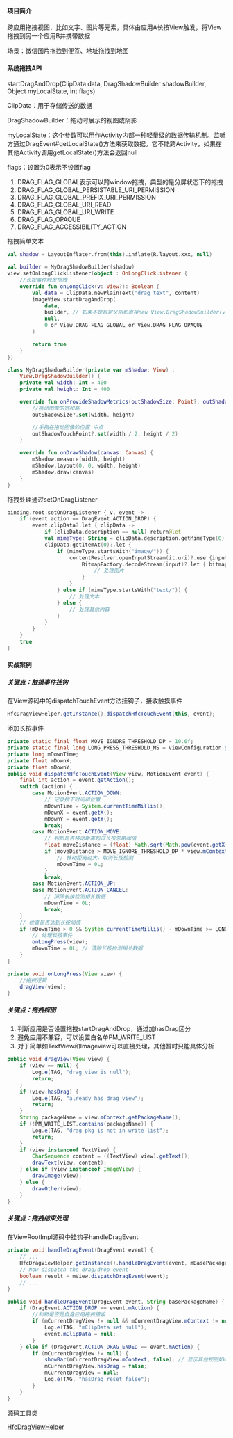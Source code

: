 #### 项目简介
跨应用拖拽视图，比如文字、图片等元素，具体由应用A长按View触发，将View拖拽到另一个应用B并携带数据

场景：微信图片拖拽到便签、地址拖拽到地图

#### 系统拖拽API
startDragAndDrop(ClipData data, DragShadowBuilder shadowBuilder, Object myLocalState, int flags)

ClipData：用于存储传送的数据

DragShadowBuilder：拖动时展示的视图或阴影

myLocalState：这个参数可以用作Activity内部一种轻量级的数据传输机制。监听方通过DragEvent#getLocalState()方法来获取数据。它不能跨Activity，如果在其他Activity调用getLocalState()方法会返回null

flags：设置为0表示不设置flag

1. DRAG_FLAG_GLOBAL表示可以跨window拖拽，典型的是分屏状态下的拖拽
2. DRAG_FLAG_GLOBAL_PERSISTABLE_URI_PERMISSION
3. DRAG_FLAG_GLOBAL_PREFIX_URI_PERMISSION
4. DRAG_FLAG_GLOBAL_URI_READ
5. DRAG_FLAG_GLOBAL_URI_WRITE
6. DRAG_FLAG_OPAQUE
7. DRAG_FLAG_ACCESSIBILITY_ACTION

拖拽简单文本
```kotlin
val shadow = LayoutInflater.from(this).inflate(R.layout.xxx, null)

val builder = MyDragShadowBuilder(shadow)
view.setOnLongClickListener(object : OnLongClickListener {
    //长按事件触发拖拽
    override fun onLongClick(v: View?): Boolean {
        val data = ClipData.newPlainText("drag text", content)
        imageView.startDragAndDrop(
            data,
            builder, // 如果不是自定义阴影直接new View.DragShadowBuilder(view)
            null,
            0 or View.DRAG_FLAG_GLOBAL or View.DRAG_FLAG_OPAQUE
        )

        return true
    }
})

class MyDragShadowBuilder(private var mShadow: View) :
    View.DragShadowBuilder() {
    private val width: Int = 400
    private val height: Int = 400

    override fun onProvideShadowMetrics(outShadowSize: Point?, outShadowTouchPoint: Point?) {
        //拖动图像的宽和高
        outShadowSize?.set(width, height)

        //手指在拖动图像的位置 中点
        outShadowTouchPoint?.set(width / 2, height / 2)
    }

    override fun onDrawShadow(canvas: Canvas) {
        mShadow.measure(width, height)
        mShadow.layout(0, 0, width, height)
        mShadow.draw(canvas)
    }
}
```

拖拽处理通过setOnDragListener
```kotlin
binding.root.setOnDragListener { v, event ->
    if (event.action == DragEvent.ACTION_DROP) {
        event.clipData?.let { clipData ->
            if (clipData.description == null) return@let
            val mimeType: String = clipData.description.getMimeType(0)
            clipData.getItemAt(0)?.let {
                if (mimeType.startsWith("image/")) {
                    contentResolver.openInputStream(it.uri)?.use {input->
                        BitmapFactory.decodeStream(input)?.let { bitmap->
                            // 处理图片
                        }
                    }
                } else if (mimeType.startsWith("text/")) {
                    // 处理文本
                } else {
                    // 处理其他内容
                }
            }
        }
    }
    true
}
```

#### 实战案例
##### 关键点：触摸事件挂钩

在View源码中的dispatchTouchEvent方法挂钩子，接收触摸事件
```java
HfcDragViewHelper.getInstance().dispatchHfcTouchEvent(this, event);
```
添加长按事件
```java
private static final float MOVE_IGNORE_THRESHOLD_DP = 10.0f;
private static final long LONG_PRESS_THRESHOLD_MS = ViewConfiguration.getLongPressTimeout();
private long mDownTime;
private float mDownX;
private float mDownY;
public void dispatchHfcTouchEvent(View view, MotionEvent event) {
    final int action = event.getAction();
    switch (action) {
        case MotionEvent.ACTION_DOWN:
            // 记录按下时间和位置
            mDownTime = System.currentTimeMillis();
            mDownX = event.getX();
            mDownY = event.getY();
            break;
        case MotionEvent.ACTION_MOVE:
            // 判断是否移动距离超过长按忽略阈值
            float moveDistance = (float) Math.sqrt(Math.pow(event.getX() - mDownX, 2) + Math.pow(event.getY() - mDownY, 2));
            if (moveDistance > MOVE_IGNORE_THRESHOLD_DP * view.mContext.getResources().getDisplayMetrics().density) {
                // 移动距离过大，取消长按检测
                mDownTime = 0L;
            }
            break;
        case MotionEvent.ACTION_UP:
        case MotionEvent.ACTION_CANCEL:
            // 清除长按检测相关数据
            mDownTime = 0L;
            break;
    }
    // 检查是否达到长按阈值
    if (mDownTime > 0 && System.currentTimeMillis() - mDownTime >= LONG_PRESS_THRESHOLD_MS) {
        // 处理长按事件
        onLongPress(view);
        mDownTime = 0L; // 清除长按检测相关数据
    }
}

private void onLongPress(View view) {
    //拖拽逻辑
    dragView(view);
}
```
##### 关键点：拖拽视图
1. 判断应用是否设置拖拽startDragAndDrop，通过加hasDrag区分
2. 避免应用不兼容，可以设置白名单PM_WRITE_LIST
3. 对于简单如TextView和Imageview可以直接处理，其他暂时只能具体分析
```java
public void dragView(View view) {
    if (view == null) {
        Log.e(TAG, "drag view is null");
        return;
    }
    if (view.hasDrag) {
        Log.e(TAG, "already has drag view");
        return;
    }
    String packageName = view.mContext.getPackageName();
    if (!PM_WRITE_LIST.contains(packageName)) {
        Log.e(TAG, "drag pkg is not in write list");
        return;
    }
    if (view instanceof TextView) {
        CharSequence content = ((TextView) view).getText();
        drawText(view, content);
    } else if (view instanceof ImageView) {
        drawImage(view);
    } else {
        drawOther(view);
    }
}
```

##### 关键点：拖拽结束处理
在ViewRootImpl源码中挂钩子handleDragEvent
```java
private void handleDragEvent(DragEvent event) {
    // ...
    HfcDragViewHelper.getInstance().handleDragEvent(event, mBasePackageName);
    // Now dispatch the drag/drop event
    boolean result = mView.dispatchDragEvent(event);
    // ...
}
```
```java
public void handleDragEvent(DragEvent event, String basePackageName) {
    if (DragEvent.ACTION_DROP == event.mAction) {
        //判断是否是自身应用拖拽接收
        if (mCurrentDragView != null && mCurrentDragView.mContext != null && checkPkg(mCurrentDragView.mContext.getPackageName(), basePackageName)) {
            Log.e(TAG, "mClipData set null");
            event.mClipData = null;
        }
    } else if (DragEvent.ACTION_DRAG_ENDED == event.mAction) {
        if (mCurrentDragView != null) {
            showBar(mCurrentDragView.mContext, false); // 显示其他视图如dockbar
            mCurrentDragView.hasDrag = false;
            mCurrentDragView = null;
            Log.e(TAG, "hasDrag reset false");
        }
    }
}
```

源码工具类

[HfcDragViewHelper](./code/HfcDragViewHelper.java)